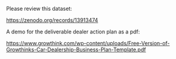 Please review this dataset:

https://zenodo.org/records/13913474

A demo for the deliverable dealer action plan as a pdf:

https://www.growthink.com/wp-content/uploads/Free-Version-of-Growthinks-Car-Dealership-Business-Plan-Template.pdf
